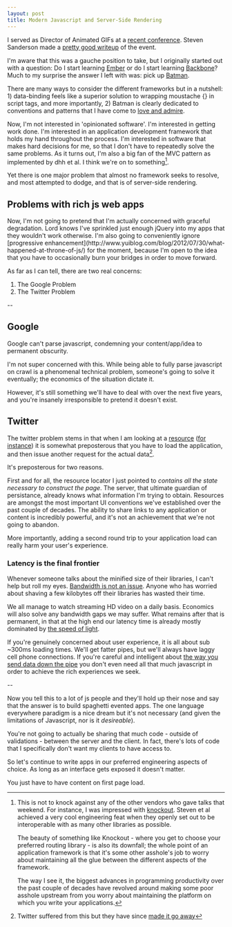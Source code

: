 ```yaml
---
layout: post
title: Modern Javascript and Server-Side Rendering
---
```



I served as Director of Animated GIFs at a [recent conference](http://throneofjs.com). Steven Sanderson made a [pretty good writeup](http://blog.stevensanderson.com/2012/08/01/rich-javascript-applications-the-seven-frameworks-throne-of-js-2012/) of the event.

I'm aware that this was a gauche position to take, but I originally started out with a question: Do I start learning [Ember](http://emberjs.com/) or do I start learning [Backbone](http://backbonejs.org/)? Much to my surprise the answer I left with was: pick up [Batman](http://batmanjs.org/). 

There are many ways to consider the different frameworks but in a nutshell: 1) data-binding feels like a superior solution to wrapping moustache {} in script tags, and more importantly, 2) Batman is clearly dedicated to conventions and patterns that I have come to [love and admire](http://rubyonrails.org/). 


Now, I'm not interested in 'opinionated software'. I'm interested in getting work done. I'm interested in an application development framework that holds my hand throughout the process. I'm interested in software that makes hard decisions for me, so that I don't have to repeatedly solve the same problems. As it turns out, I'm also a big fan of the MVC pattern as implemented by dhh et al. I think we're on to something[^1].

Yet there is one major problem that almost no framework seeks to resolve, and most attempted to dodge, and that is of server-side rendering.

<h2>Problems with rich js web apps</h2>
Now, I'm not going to pretend that I'm actually concerned with graceful degradation. Lord knows I've sprinkled just enough jQuery into my apps that they wouldn't work otherwise. I'm also going to conveniently ignore [progressive enhancement](http://www.yuiblog.com/blog/2012/07/30/what-happened-at-throne-of-js/) for the moment, because I'm open to the idea that you have to occasionally burn your bridges in order to move forward.

As far as I can tell, there are two real concerns:

1. The Google Problem
3. The Twitter Problem

--

<h2>Google</h2>

Google can't parse javascript, condemning your content/app/idea to permanent obscurity. 

I'm not super concerned with this. While being able to fully parse javascript on crawl is a phenomenal technical problem, someone's going to solve it eventually; the economics of the situation dictate it. 

However, it's still something we'll have to deal with over the next five years, and you're insanely irresponsible to pretend it doesn't exist.

<h2>Twitter</h2>

The twitter problem stems in that when I am looking at a [resource](http://en.wikipedia.org/wiki/Uniform_resource_identifier) ([for instance](https://twitter.com/phillmv/status/229972875153641472)) it is somewhat preposterous that you have to load the application, and then issue another request for the actual data[^2].

It's preposterous for two reasons. 

First and for all, the resource locator I just pointed to *contains all the state necessary to construct the page*. The server, that ultimate guardian of persistance, already knows what information I'm trying to obtain. Resources are amongst the most important UI conventions we've established over the past couple of decades. The ability to share links to any application or content is incredibly powerful, and it's not an achievement that we're not going to abandon.

More importantly, adding a second round trip to your application load can really harm your user's experience.

<h3>Latency is the final frontier</h3>

Whenever someone talks about the minified size of their libraries, I can't help but roll my eyes. [Bandwidth is not an issue](https://twitter.com/miketaylr/status/227056824275333120). Anyone who has worried about shaving a few kilobytes off their libraries has wasted their time.

We all manage to watch streaming HD video on a daily basis.  Economics will also solve any bandwidth gaps we may suffer. What remains after that is permanent, in that at the high end our latency time is already mostly dominated by [the speed of light](http://www.ibiblio.org/harris/500milemail.html). 

If you're genuinely concerned about user experience, it is all about sub ~300ms loading times. We'll get fatter pipes, but we'll always have laggy cell phone connections. If you're careful and intelligent about [the way you send data down the pipe](http://37signals.com/svn/posts/3112-how-basecamp-next-got-to-be-so-damn-fast-without-using-much-client-side-ui) you don't even need all that much javascript in order to achieve the rich experiences we seek.

--

Now you tell this to a lot of js people and they'll hold up their nose and say that the answer is to build spaghetti evented apps. The one language everywhere paradigm is a nice dream but it's not necessary (and given the limitations of Javascript, nor is it *desireable*).

You're not going to actually be sharing that much code - outside of
validations - between the server and the client. In fact, there's lots
of code that I specifically don't want my clients to have access to.

So let's continue to write apps in our preferred engineering aspects
of choice. As long as an interface gets exposed it doesn't matter.

You just have to have content on first page load.


[^1]: This is not to knock against any of the other vendors who gave talks that weekend. For instance, I was impressed with [knockout](http://knockoutjs.com/). Steven et al achieved a very cool engineering feat when they openly set out to be interoperable with as many other libraries as possible.

    The beauty of something like Knockout - where you get to choose your preferred routing library - is also its downfall; the whole point of an application framework is that it's some other asshole's job to worry about maintaining all the glue between the different aspects of the framework. 
    
    The way I see it, the biggest advances in programming productivity over the past couple of decades have revolved around making some poor asshole upstream from you worry about maintaining the platform on which you write your applications.

[^2]: Twitter suffered from this but they have since [made it go away](http://engineering.twitter.com/2012/05/improving-performance-on-twittercom.html)



